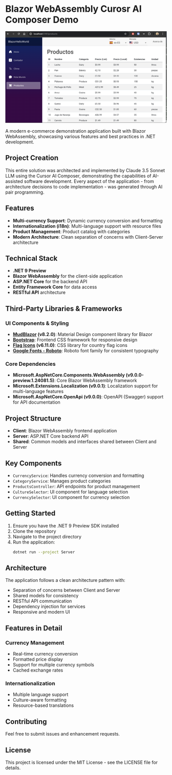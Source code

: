 # Blazor WebAssembly Curosr AI Composer Demo

![Blazor Hello World Demo Screenshot](docs/screen.png)

A modern e-commerce demonstration application built with Blazor WebAssembly, showcasing various features and best practices in .NET development.

## Project Creation

This entire solution was architected and implemented by Claude 3.5 Sonnet LLM using the Cursor AI Composer, demonstrating the capabilities of AI-assisted software development. Every aspect of the application - from architecture decisions to code implementation - was generated through AI pair programming.

## Features

- **Multi-currency Support**: Dynamic currency conversion and formatting
- **Internationalization (i18n)**: Multi-language support with resource files
- **Product Management**: Product catalog with categories
- **Modern Architecture**: Clean separation of concerns with Client-Server architecture

## Technical Stack

- **.NET 9 Preview**
- **Blazor WebAssembly** for the client-side application
- **ASP.NET Core** for the backend API
- **Entity Framework Core** for data access
- **RESTful API** architecture

## Third-Party Libraries & Frameworks

### UI Components & Styling
- **[MudBlazor](https://mudblazor.com/) (v8.2.0)**: Material Design component library for Blazor
- **[Bootstrap](https://getbootstrap.com/)**: Frontend CSS framework for responsive design
- **[Flag Icons](https://github.com/lipis/flag-icons) (v6.11.0)**: CSS library for country flag icons
- **[Google Fonts - Roboto](https://fonts.google.com/specimen/Roboto)**: Roboto font family for consistent typography

### Core Dependencies
- **Microsoft.AspNetCore.Components.WebAssembly (v9.0.0-preview.1.24081.5)**: Core Blazor WebAssembly framework
- **Microsoft.Extensions.Localization (v9.0.1)**: Localization support for multi-language features
- **Microsoft.AspNetCore.OpenApi (v9.0.0)**: OpenAPI (Swagger) support for API documentation

## Project Structure

- **Client**: Blazor WebAssembly frontend application
- **Server**: ASP.NET Core backend API
- **Shared**: Common models and interfaces shared between Client and Server

## Key Components

- `CurrencyService`: Handles currency conversion and formatting
- `CategoryService`: Manages product categories
- `ProductsController`: API endpoints for product management
- `CultureSelector`: UI component for language selection
- `CurrencySelector`: UI component for currency selection

## Getting Started

1. Ensure you have the .NET 9 Preview SDK installed
2. Clone the repository
3. Navigate to the project directory
4. Run the application:
   ```bash
   dotnet run --project Server
   ```

## Architecture

The application follows a clean architecture pattern with:
- Separation of concerns between Client and Server
- Shared models for consistency
- RESTful API communication
- Dependency injection for services
- Responsive and modern UI

## Features in Detail

### Currency Management
- Real-time currency conversion
- Formatted price display
- Support for multiple currency symbols
- Cached exchange rates

### Internationalization
- Multiple language support
- Culture-aware formatting
- Resource-based translations

## Contributing

Feel free to submit issues and enhancement requests.

## License

This project is licensed under the MIT License - see the LICENSE file for details. 
